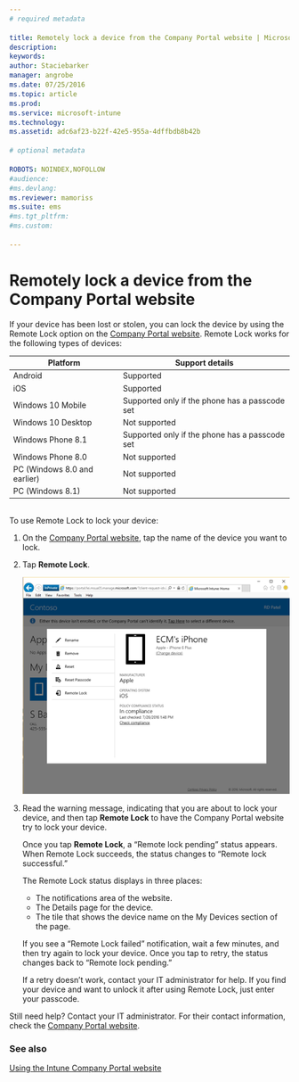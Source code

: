 ```yaml
---
# required metadata

title: Remotely lock a device from the Company Portal website | Microsoft Intune
description:
keywords:
author: Staciebarker
manager: angrobe
ms.date: 07/25/2016
ms.topic: article
ms.prod:
ms.service: microsoft-intune
ms.technology:
ms.assetid: adc6af23-b22f-42e5-955a-4dffbdb8b42b

# optional metadata

ROBOTS: NOINDEX,NOFOLLOW
#audience:
#ms.devlang:
ms.reviewer: mamoriss
ms.suite: ems
#ms.tgt_pltfrm:
#ms.custom:

---
```



# Remotely lock a device from the Company Portal website

If your device has been lost or stolen, you can lock the device by using the Remote Lock option on the [Company Portal website](http://portal.manage.microsoft.com). Remote Lock works for the following types of devices:

Platform  |Support details  
---------|---------
Android | Supported       
iOS | Supported
Windows 10 Mobile | Supported only if the phone has a passcode set     
Windows 10 Desktop | Not supported  
Windows Phone 8.1 | Supported only if the phone has a passcode set
Windows Phone 8.0 | Not supported
PC (Windows 8.0 and earlier) | Not supported       
PC (Windows 8.1) | Not supported

</br>
To use Remote Lock to lock your device:

1.	On the [Company Portal website](http://portal.manage.microsoft.com), tap the name of the device you want to lock.

2.	Tap **Remote Lock**.

	![remote-lock-option-on-company-portal-website](./media/iwp-screen-with-all-options.png)

3.	Read the warning message, indicating that you are about to lock your device, and then tap **Remote Lock** to have the Company Portal website try to lock your device.

	Once you tap **Remote Lock**, a “Remote lock pending” status appears.  When Remote Lock succeeds, the status changes to “Remote lock successful.”

	The Remote Lock status displays in three places:

	* The notifications area of the website.
	* The Details page for the device.
	* The tile that shows the device name on the My Devices section of the page.

	If you see a “Remote Lock failed” notification, wait a few minutes, and then try again to lock your device. Once you tap to retry, the status changes back to “Remote lock pending.”

	If a retry doesn’t work, contact your IT administrator for help. If you find your device and want to unlock it after using Remote Lock, just enter your passcode.

Still need help? Contact your IT administrator. For their contact information, check the [Company Portal website](http://portal.manage.microsoft.com).

### See also
[Using the Intune Company Portal website](using-the-intune-company-portal-website.md)
